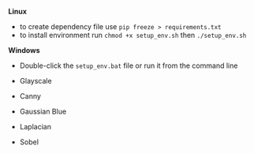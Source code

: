**Linux**
- to create dependency file use `pip freeze > requirements.txt`
- to install environment run  `chmod +x setup_env.sh` then `./setup_env.sh`

**Windows**
- Double-click the `setup_env.bat` file or run it from the command line

- Glayscale
- Canny
- Gaussian Blue
- Laplacian
- Sobel
